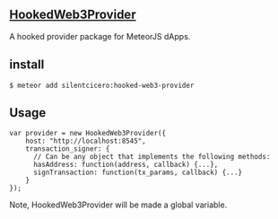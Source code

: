 ## <a href="https://github.com/ConsenSys/hooked-web3-provider">HookedWeb3Provider</a>
A hooked provider package for MeteorJS dApps.

## install
    $ meteor add silentcicero:hooked-web3-provider

## Usage
    var provider = new HookedWeb3Provider({
        host: "http://localhost:8545",
        transaction_signer: { 
          // Can be any object that implements the following methods:
          hasAddress: function(address, callback) {...},
          signTransaction: function(tx_params, callback) {...}
        }
    });

Note, HookedWeb3Provider will be made a global variable.

